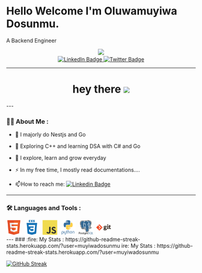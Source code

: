 # Hello Welcome I'm Oluwamuyiwa Dosunmu.
A Backend Engineer
<div id="header" align="center">
  <img src="https://media.giphy.com/media/M9gbBd9nbDrOTu1Mqx/giphy.gif](https://media3.giphy.com/media/HwBlFQZFcAoUcPHZdX/giphy.gif?cid=790b7611f60a469ff8f6e2288ed41cd65a88a14e31c8f4ba&rid=giphy.gif&ct=s)" width="100"/>
</div>

<div id="badges" align="center">
  <a href="https://www.linkedin.com/in/oluwamuyiwa-dosunmu-253923127/">
    <img src="https://img.shields.io/badge/LinkedIn-blue?style=for-the-badge&logo=linkedin&logoColor=white" alt="LinkedIn Badge"/>
  </a>
  <a href="https://twitter.com/muyiwadosunmu">
    <img src="https://img.shields.io/badge/Twitter-blue?style=for-the-badge&logo=twitter&logoColor=white" alt="Twitter Badge"/>
  </a>
</div>
<hr>

<h1 align="center">
  hey there
  <img src="https://media.giphy.com/media/hvRJCLFzcasrR4ia7z/giphy.gif" width="30px"/>
</h1>
---

### :man_technologist: About Me :
- :book: I majorly do Nestjs and Go
- :telescope: Exploring C++ and learning DSA with C# and Go
- :seedling: I explore, learn and grow everyday

- :zap: In my free time, I mostly read documentations....

- :mailbox:How to reach me: [![Linkedin Badge](https://img.shields.io/badge/-muyiwa-blue?style=flat&logo=Linkedin&logoColor=white)](https://www.linkedin.com/in/oluwamuyiwa-dosunmu-253923127/)
---


### :hammer_and_wrench: Languages and Tools :
<div>
  <img src="https://github.com/devicons/devicon/blob/master/icons/html5/html5-original.svg" title="HTML5" alt="HTML" width="40" height="40"/>&nbsp;
  <img src="https://github.com/devicons/devicon/blob/master/icons/css3/css3-plain-wordmark.svg"  title="CSS3" alt="CSS" width="40" height="40"/>&nbsp;
  <img src="https://github.com/devicons/devicon/blob/master/icons/javascript/javascript-original.svg" title="JavaScript" alt="JavaScript" width="40" height="40"/>&nbsp;
  <img src="https://github.com/devicons/devicon/blob/master/icons/python/python-original-wordmark.svg" title="Python"  alt="Python" width="40" height="40"/>&nbsp;
  <img src="https://github.com/devicons/devicon/blob/master/icons/postgresql/postgresql-original-wordmark.svg" title="PostgreSQL"  alt="postgreSQL" width="40" height="40"/>&nbsp;
  <img src="https://github.com/devicons/devicon/blob/master/icons/git/git-original-wordmark.svg" title="Git" alt="Git" width="40" height="40"/>
</div>
---
### :fire: My Stats :
https://github-readme-streak-stats.herokuapp.com/?user=muyiwadosunmu
ire: My Stats :
https://github-readme-streak-stats.herokuapp.com/?user=muyiwadosunmu

[![GitHub Streak](http://github-readme-streak-stats.herokuapp.com?user=muyiwadosunmu&theme=dark&background=000000)](https://git.io/streak-stats)
